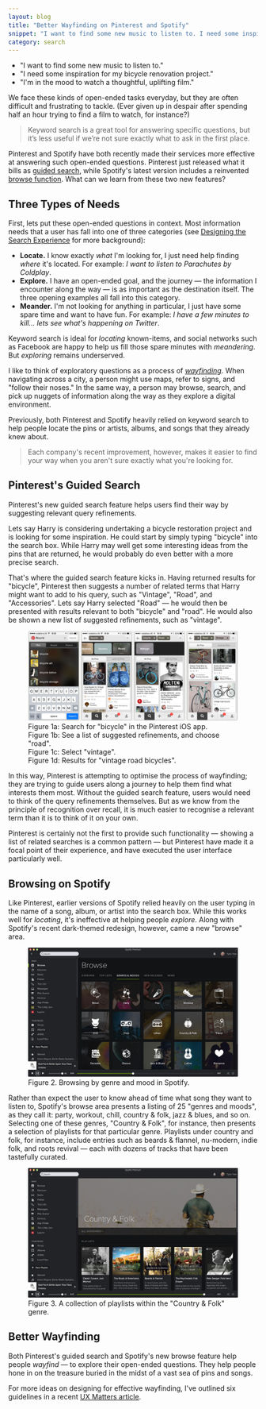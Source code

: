 ```yaml
---
layout: blog
title: "Better Wayfinding on Pinterest and Spotify"
snippet: "I want to find some new music to listen to. I need some inspiration for my bicycle renovation project. I'm in the mood to watch a thoughtful, uplifting film. We face these kind of open-ended tasks everyday, but they are often difficult and frustrating to tackle. (Ever given up in despair after spending half an hour trying to find a film to watch, for instance?) Keyword search is a great tool for answering specific questions, but it's less useful if we're not sure exactly what to ask in the first place."
category: search
---
```



* "I want to find some new music to listen to."
* "I need some inspiration for my bicycle renovation project."
* "I'm in the mood to watch a thoughtful, uplifting film."

We face these kinds of open-ended tasks everyday, but they are often difficult and frustrating to tackle. (Ever given up in despair after spending half an hour trying to find a film to watch, for instance?)

> Keyword search is a great tool for answering specific questions, but it’s less useful if we’re not sure exactly what to ask in the first place.

Pinterest and Spotify have both recently made their services more effective at answering such open-ended questions. Pinterest just released what it bills as [guided search](http://blog.pinterest.com/post/83772264616/guided-search-a-new-way-to-find-what-youre-looking), while Spotify's latest version includes a reinvented [browse function](http://news.spotify.com/us/2014/04/02/spotify-paints-it-black-with-new-look/). What can we learn from these two new features?

## Three Types of Needs
First, lets put these open-ended questions in context. Most information needs that a user has fall into one of three categories (see [Designing the Search Experience](http://designingsearch.com) for more background):

* **Locate.** I know exactly _what_ I'm looking for, I just need help finding _where_ it's located. For example: _I want to listen to Parachutes by Coldplay_.
* **Explore.** I have an open-ended goal, and the journey — the information I encounter along the way — is as important as the destination itself. The three opening examples all fall into this category.
* **Meander.** I'm not looking for anything in particular, I just have some spare time and want to have fun. For example: _I have a few minutes to kill... lets see what's happening on Twitter_.

Keyword search is ideal for _locating_ known-items, and social networks such as Facebook are happy to help us fill those spare minutes with _meandering_. But _exploring_ remains underserved.

I like to think of exploratory questions as a process of _[wayfinding](http://twigkit.com/blog/2013/11/07/information-wayfinding.html)_. When navigating across a city, a person might use maps, refer to signs, and "follow their noses." In the same way,  a person may browse, search, and pick up nuggets of information along the way as they explore a digital environment. 

Previously, both Pinterest and Spotify heavily relied on keyword search to help people locate the pins or artists, albums, and songs that they already knew about.

> Each company's recent improvement, however, makes it easier to find your way when you aren't sure exactly what you're looking for.

## Pinterest's Guided Search
Pinterest's new guided search feature helps users find their way by suggesting relevant query refinements.

Lets say Harry is considering undertaking a bicycle restoration project and is looking for some inspiration. He could start by simply typing "bicycle" into the search box. While Harry may well get some interesting ideas from the pins that are returned, he would probably do even better with a more precise search.

That's where the guided search feature kicks in. Having returned results for "bicycle", Pinterest then suggests a number of related terms that Harry might want to add to his query, such as "Vintage", "Road", and "Accessories". Lets say Harry selected "Road" — he would then be presented with results relevant to both "bicycle" and "road". He would also be shown a new list of suggested refinements, such as "vintage".

<figure class="large">
	<img src="/resources/images/2014-05-12/pinterest-guided-search.jpg" />
	<figcaption>Figure 1a: Search for "bicycle" in the Pinterest iOS app.<br/>Figure 1b: See a list of suggested refinements, and choose "road".<br/>Figure 1c: Select "vintage".<br/> Figure 1d: Results for "vintage road bicycles".</figcaption>
</figure>

In this way, Pinterest is attempting to optimise the process of wayfinding; they are trying to guide users along a journey to help them find what interests them most. Without the guided search feature, users would need to think of the query refinements themselves. But as we know from the principle of recognition over recall, it is much easier to recognise a relevant term than it is to think of it on your own.

Pinterest is certainly not the first to provide such functionality — showing a list of related searches is a common pattern — but Pinterest have made it a focal point of their experience, and have executed the user interface particularly well.

## Browsing on Spotify
Like Pinterest, earlier versions of Spotify relied heavily on the user typing in the name of a song, album, or artist into the search box. While this works well for _locating_, it's ineffective at helping people _explore_. Along with Spotify's recent dark-themed redesign, however, came a new "browse" area.

<figure class="large">
	<img src="/resources/images/2014-05-12/spotify-genres.jpg" />
	<figcaption>Figure 2. Browsing by genre and mood in Spotify.</figcaption>
</figure>

Rather than expect the user to know ahead of time what song they want to listen to, Spotify's browse area presents a listing of 25 "genres and moods", as they call it: party, workout, chill, country & folk, jazz & blues, and so on. Selecting one of these genres, "Country & Folk", for instance, then presents a selection of playlists for that particular genre. Playlists under country and folk, for instance, include entries such as beards & flannel, nu-modern, indie folk, and roots revival — each with dozens of tracks that have been tastefully curated.

<figure class="medium">
	<img src="/resources/images/2014-05-12/spotify-playlists.jpg" />
	<figcaption>Figure 3. A collection of playlists within the "Country &amp; Folk" genre.</figcaption>
</figure>


## Better Wayfinding
Both Pinterest's guided search and Spotify's new browse feature help people _wayfind_ — to explore their open-ended questions. They help people hone in on the treasure buried in the midst of a vast sea of pins and songs.

For more ideas on designing for effective wayfinding, I've outlined six guidelines in a recent [UX Matters article](http://www.uxmatters.com/mt/archives/2014/03/information-wayfinding-part-3-designing-for-wayfinding-1.php).